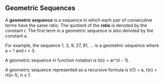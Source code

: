 Geometric Sequences
-------

A **geometric sequence** is a sequence in which each pair of consecutive terms have the same ratio. The quotient of the **ratio** is denoted by the constant r. The first term in a geometric sequence is also denoted by the constant a.

For example, the sequence 1, 3, 9, 27, 81, ... is a geometric sequence where a = 1 and r = 3.

A geometric sequence in function notation is t(n) = ar^(n - 1).

A geometric sequence represented as a recursive formula is t(1) = a, t(n) = rt(n-1), n ≤ 1.